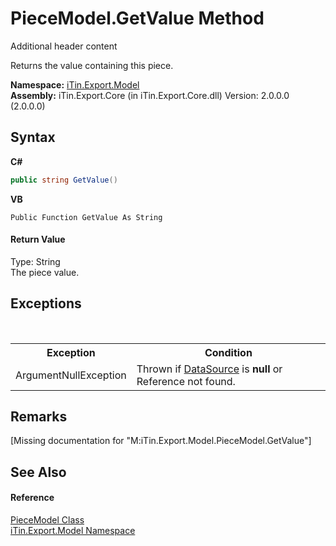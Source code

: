 # PieceModel.GetValue Method 
Additional header content 

Returns the value containing this piece.

**Namespace:**&nbsp;<a href="N_iTin_Export_Model">iTin.Export.Model</a><br />**Assembly:**&nbsp;iTin.Export.Core (in iTin.Export.Core.dll) Version: 2.0.0.0 (2.0.0.0)

## Syntax

**C#**<br />
``` C#
public string GetValue()
```

**VB**<br />
``` VB
Public Function GetValue As String
```


#### Return Value
Type: String<br />The piece value.

## Exceptions
&nbsp;<table><tr><th>Exception</th><th>Condition</th></tr><tr><td>ArgumentNullException</td><td>Thrown if <a href="P_iTin_Export_Model_FixedItemModel_DataSource">DataSource</a> is <strong>null</strong> or Reference not found.</td></tr></table>

## Remarks
\[Missing <remarks> documentation for "M:iTin.Export.Model.PieceModel.GetValue"\]

## See Also


#### Reference
<a href="T_iTin_Export_Model_PieceModel">PieceModel Class</a><br /><a href="N_iTin_Export_Model">iTin.Export.Model Namespace</a><br />